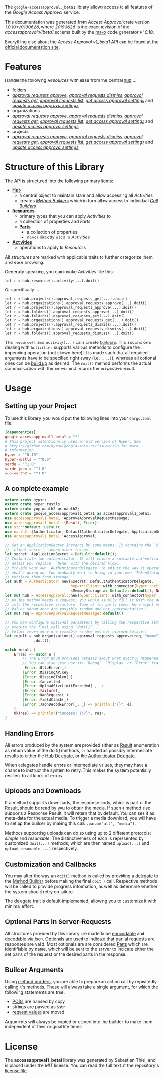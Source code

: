 <!---
DO NOT EDIT !
This file was generated automatically from 'src/mako/api/README.md.mako'
DO NOT EDIT !
-->
The `google-accessapproval1_beta1` library allows access to all features of the *Google Access Approval* service.

This documentation was generated from *Access Approval* crate version *1.0.10+20190628*, where *20190628* is the exact revision of the *accessapproval:v1beta1* schema built by the [mako](http://www.makotemplates.org/) code generator *v1.0.10*.

Everything else about the *Access Approval* *v1_beta1* API can be found at the
[official documentation site](https://cloud.google.com/access-approval/docs).
# Features

Handle the following *Resources* with ease from the central [hub](https://docs.rs/google-accessapproval1_beta1/1.0.10+20190628/google_accessapproval1_beta1/struct.AccessApproval.html) ... 

* folders
 * [*approval requests approve*](https://docs.rs/google-accessapproval1_beta1/1.0.10+20190628/google_accessapproval1_beta1/struct.FolderApprovalRequestApproveCall.html), [*approval requests dismiss*](https://docs.rs/google-accessapproval1_beta1/1.0.10+20190628/google_accessapproval1_beta1/struct.FolderApprovalRequestDismisCall.html), [*approval requests get*](https://docs.rs/google-accessapproval1_beta1/1.0.10+20190628/google_accessapproval1_beta1/struct.FolderApprovalRequestGetCall.html), [*approval requests list*](https://docs.rs/google-accessapproval1_beta1/1.0.10+20190628/google_accessapproval1_beta1/struct.FolderApprovalRequestListCall.html), [*get access approval settings*](https://docs.rs/google-accessapproval1_beta1/1.0.10+20190628/google_accessapproval1_beta1/struct.FolderGetAccessApprovalSettingCall.html) and [*update access approval settings*](https://docs.rs/google-accessapproval1_beta1/1.0.10+20190628/google_accessapproval1_beta1/struct.FolderUpdateAccessApprovalSettingCall.html)
* organizations
 * [*approval requests approve*](https://docs.rs/google-accessapproval1_beta1/1.0.10+20190628/google_accessapproval1_beta1/struct.OrganizationApprovalRequestApproveCall.html), [*approval requests dismiss*](https://docs.rs/google-accessapproval1_beta1/1.0.10+20190628/google_accessapproval1_beta1/struct.OrganizationApprovalRequestDismisCall.html), [*approval requests get*](https://docs.rs/google-accessapproval1_beta1/1.0.10+20190628/google_accessapproval1_beta1/struct.OrganizationApprovalRequestGetCall.html), [*approval requests list*](https://docs.rs/google-accessapproval1_beta1/1.0.10+20190628/google_accessapproval1_beta1/struct.OrganizationApprovalRequestListCall.html), [*get access approval settings*](https://docs.rs/google-accessapproval1_beta1/1.0.10+20190628/google_accessapproval1_beta1/struct.OrganizationGetAccessApprovalSettingCall.html) and [*update access approval settings*](https://docs.rs/google-accessapproval1_beta1/1.0.10+20190628/google_accessapproval1_beta1/struct.OrganizationUpdateAccessApprovalSettingCall.html)
* projects
 * [*approval requests approve*](https://docs.rs/google-accessapproval1_beta1/1.0.10+20190628/google_accessapproval1_beta1/struct.ProjectApprovalRequestApproveCall.html), [*approval requests dismiss*](https://docs.rs/google-accessapproval1_beta1/1.0.10+20190628/google_accessapproval1_beta1/struct.ProjectApprovalRequestDismisCall.html), [*approval requests get*](https://docs.rs/google-accessapproval1_beta1/1.0.10+20190628/google_accessapproval1_beta1/struct.ProjectApprovalRequestGetCall.html), [*approval requests list*](https://docs.rs/google-accessapproval1_beta1/1.0.10+20190628/google_accessapproval1_beta1/struct.ProjectApprovalRequestListCall.html), [*get access approval settings*](https://docs.rs/google-accessapproval1_beta1/1.0.10+20190628/google_accessapproval1_beta1/struct.ProjectGetAccessApprovalSettingCall.html) and [*update access approval settings*](https://docs.rs/google-accessapproval1_beta1/1.0.10+20190628/google_accessapproval1_beta1/struct.ProjectUpdateAccessApprovalSettingCall.html)




# Structure of this Library

The API is structured into the following primary items:

* **[Hub](https://docs.rs/google-accessapproval1_beta1/1.0.10+20190628/google_accessapproval1_beta1/struct.AccessApproval.html)**
    * a central object to maintain state and allow accessing all *Activities*
    * creates [*Method Builders*](https://docs.rs/google-accessapproval1_beta1/1.0.10+20190628/google_accessapproval1_beta1/trait.MethodsBuilder.html) which in turn
      allow access to individual [*Call Builders*](https://docs.rs/google-accessapproval1_beta1/1.0.10+20190628/google_accessapproval1_beta1/trait.CallBuilder.html)
* **[Resources](https://docs.rs/google-accessapproval1_beta1/1.0.10+20190628/google_accessapproval1_beta1/trait.Resource.html)**
    * primary types that you can apply *Activities* to
    * a collection of properties and *Parts*
    * **[Parts](https://docs.rs/google-accessapproval1_beta1/1.0.10+20190628/google_accessapproval1_beta1/trait.Part.html)**
        * a collection of properties
        * never directly used in *Activities*
* **[Activities](https://docs.rs/google-accessapproval1_beta1/1.0.10+20190628/google_accessapproval1_beta1/trait.CallBuilder.html)**
    * operations to apply to *Resources*

All *structures* are marked with applicable traits to further categorize them and ease browsing.

Generally speaking, you can invoke *Activities* like this:

```Rust,ignore
let r = hub.resource().activity(...).doit()
```

Or specifically ...

```ignore
let r = hub.projects().approval_requests_get(...).doit()
let r = hub.organizations().approval_requests_approve(...).doit()
let r = hub.projects().approval_requests_approve(...).doit()
let r = hub.folders().approval_requests_approve(...).doit()
let r = hub.folders().approval_requests_get(...).doit()
let r = hub.organizations().approval_requests_get(...).doit()
let r = hub.projects().approval_requests_dismiss(...).doit()
let r = hub.organizations().approval_requests_dismiss(...).doit()
let r = hub.folders().approval_requests_dismiss(...).doit()
```

The `resource()` and `activity(...)` calls create [builders][builder-pattern]. The second one dealing with `Activities` 
supports various methods to configure the impending operation (not shown here). It is made such that all required arguments have to be 
specified right away (i.e. `(...)`), whereas all optional ones can be [build up][builder-pattern] as desired.
The `doit()` method performs the actual communication with the server and returns the respective result.

# Usage

## Setting up your Project

To use this library, you would put the following lines into your `Cargo.toml` file:

```toml
[dependencies]
google-accessapproval1_beta1 = "*"
# This project intentionally uses an old version of Hyper. See
# https://github.com/Byron/google-apis-rs/issues/173 for more
# information.
hyper = "^0.10"
hyper-rustls = "^0.6"
serde = "^1.0"
serde_json = "^1.0"
yup-oauth2 = "^1.0"
```

## A complete example

```Rust
extern crate hyper;
extern crate hyper_rustls;
extern crate yup_oauth2 as oauth2;
extern crate google_accessapproval1_beta1 as accessapproval1_beta1;
use accessapproval1_beta1::ApproveApprovalRequestMessage;
use accessapproval1_beta1::{Result, Error};
use std::default::Default;
use oauth2::{Authenticator, DefaultAuthenticatorDelegate, ApplicationSecret, MemoryStorage};
use accessapproval1_beta1::AccessApproval;

// Get an ApplicationSecret instance by some means. It contains the `client_id` and 
// `client_secret`, among other things.
let secret: ApplicationSecret = Default::default();
// Instantiate the authenticator. It will choose a suitable authentication flow for you, 
// unless you replace  `None` with the desired Flow.
// Provide your own `AuthenticatorDelegate` to adjust the way it operates and get feedback about 
// what's going on. You probably want to bring in your own `TokenStorage` to persist tokens and
// retrieve them from storage.
let auth = Authenticator::new(&secret, DefaultAuthenticatorDelegate,
                              hyper::Client::with_connector(hyper::net::HttpsConnector::new(hyper_rustls::TlsClient::new())),
                              <MemoryStorage as Default>::default(), None);
let mut hub = AccessApproval::new(hyper::Client::with_connector(hyper::net::HttpsConnector::new(hyper_rustls::TlsClient::new())), auth);
// As the method needs a request, you would usually fill it with the desired information
// into the respective structure. Some of the parts shown here might not be applicable !
// Values shown here are possibly random and not representative !
let mut req = ApproveApprovalRequestMessage::default();

// You can configure optional parameters by calling the respective setters at will, and
// execute the final call using `doit()`.
// Values shown here are possibly random and not representative !
let result = hub.organizations().approval_requests_approve(req, "name")
             .doit();

match result {
    Err(e) => match e {
        // The Error enum provides details about what exactly happened.
        // You can also just use its `Debug`, `Display` or `Error` traits
         Error::HttpError(_)
        |Error::MissingAPIKey
        |Error::MissingToken(_)
        |Error::Cancelled
        |Error::UploadSizeLimitExceeded(_, _)
        |Error::Failure(_)
        |Error::BadRequest(_)
        |Error::FieldClash(_)
        |Error::JsonDecodeError(_, _) => println!("{}", e),
    },
    Ok(res) => println!("Success: {:?}", res),
}

```
## Handling Errors

All errors produced by the system are provided either as [Result](https://docs.rs/google-accessapproval1_beta1/1.0.10+20190628/google_accessapproval1_beta1/enum.Result.html) enumeration as return value of 
the doit() methods, or handed as possibly intermediate results to either the 
[Hub Delegate](https://docs.rs/google-accessapproval1_beta1/1.0.10+20190628/google_accessapproval1_beta1/trait.Delegate.html), or the [Authenticator Delegate](https://docs.rs/yup-oauth2/*/yup_oauth2/trait.AuthenticatorDelegate.html).

When delegates handle errors or intermediate values, they may have a chance to instruct the system to retry. This 
makes the system potentially resilient to all kinds of errors.

## Uploads and Downloads
If a method supports downloads, the response body, which is part of the [Result](https://docs.rs/google-accessapproval1_beta1/1.0.10+20190628/google_accessapproval1_beta1/enum.Result.html), should be
read by you to obtain the media.
If such a method also supports a [Response Result](https://docs.rs/google-accessapproval1_beta1/1.0.10+20190628/google_accessapproval1_beta1/trait.ResponseResult.html), it will return that by default.
You can see it as meta-data for the actual media. To trigger a media download, you will have to set up the builder by making
this call: `.param("alt", "media")`.

Methods supporting uploads can do so using up to 2 different protocols: 
*simple* and *resumable*. The distinctiveness of each is represented by customized 
`doit(...)` methods, which are then named `upload(...)` and `upload_resumable(...)` respectively.

## Customization and Callbacks

You may alter the way an `doit()` method is called by providing a [delegate](https://docs.rs/google-accessapproval1_beta1/1.0.10+20190628/google_accessapproval1_beta1/trait.Delegate.html) to the 
[Method Builder](https://docs.rs/google-accessapproval1_beta1/1.0.10+20190628/google_accessapproval1_beta1/trait.CallBuilder.html) before making the final `doit()` call. 
Respective methods will be called to provide progress information, as well as determine whether the system should 
retry on failure.

The [delegate trait](https://docs.rs/google-accessapproval1_beta1/1.0.10+20190628/google_accessapproval1_beta1/trait.Delegate.html) is default-implemented, allowing you to customize it with minimal effort.

## Optional Parts in Server-Requests

All structures provided by this library are made to be [enocodable](https://docs.rs/google-accessapproval1_beta1/1.0.10+20190628/google_accessapproval1_beta1/trait.RequestValue.html) and 
[decodable](https://docs.rs/google-accessapproval1_beta1/1.0.10+20190628/google_accessapproval1_beta1/trait.ResponseResult.html) via *json*. Optionals are used to indicate that partial requests are responses 
are valid.
Most optionals are are considered [Parts](https://docs.rs/google-accessapproval1_beta1/1.0.10+20190628/google_accessapproval1_beta1/trait.Part.html) which are identifiable by name, which will be sent to 
the server to indicate either the set parts of the request or the desired parts in the response.

## Builder Arguments

Using [method builders](https://docs.rs/google-accessapproval1_beta1/1.0.10+20190628/google_accessapproval1_beta1/trait.CallBuilder.html), you are able to prepare an action call by repeatedly calling it's methods.
These will always take a single argument, for which the following statements are true.

* [PODs][wiki-pod] are handed by copy
* strings are passed as `&str`
* [request values](https://docs.rs/google-accessapproval1_beta1/1.0.10+20190628/google_accessapproval1_beta1/trait.RequestValue.html) are moved

Arguments will always be copied or cloned into the builder, to make them independent of their original life times.

[wiki-pod]: http://en.wikipedia.org/wiki/Plain_old_data_structure
[builder-pattern]: http://en.wikipedia.org/wiki/Builder_pattern
[google-go-api]: https://github.com/google/google-api-go-client

# License
The **accessapproval1_beta1** library was generated by Sebastian Thiel, and is placed 
under the *MIT* license.
You can read the full text at the repository's [license file][repo-license].

[repo-license]: https://github.com/Byron/google-apis-rsblob/master/LICENSE.md
